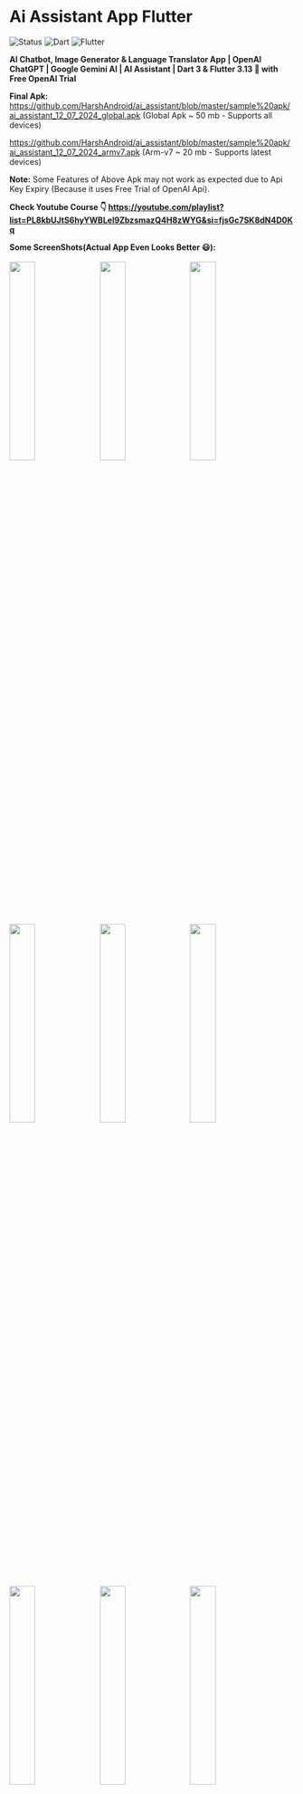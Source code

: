 # Ai Assistant App Flutter
![Status](https://img.shields.io/badge/Status-Active-brightgreen)
![Dart](https://img.shields.io/badge/dart-100%25-brightgreen)
![Flutter](https://img.shields.io/badge/Flutter-Cross%20Platform-blue)

<b>AI Chatbot, Image Generator & Language Translator App | OpenAI ChatGPT | Google Gemini AI | AI Assistant | Dart 3 & Flutter 3.13 🚀 with Free OpenAI Trial </b></br>

<b>Final Apk:</b><br>
https://github.com/HarshAndroid/ai_assistant/blob/master/sample%20apk/ai_assistant_12_07_2024_global.apk (Global Apk ~ 50 mb - Supports all devices)

https://github.com/HarshAndroid/ai_assistant/blob/master/sample%20apk/ai_assistant_12_07_2024_armv7.apk (Arm-v7 ~ 20 mb - Supports latest devices)

<b>Note:</b> Some Features of Above Apk may not work as expected due to Api Key Expiry (Because it uses Free Trial of OpenAI Api).

<b>Check Youtube Course 👇<b>
https://youtube.com/playlist?list=PL8kbUJtS6hyYWBLel9ZbzsmazQ4H8zWYG&si=fjsGc7SK8dN4D0Kq

<b>Some ScreenShots(Actual App Even Looks Better 😃):</b></br><br>
<kbd>
<img src="https://github.com/HarshAndroid/ai_assistant/blob/master/sample%20apk/screenshots/1_d.png" width=30% height=30%/>
<img src="https://github.com/HarshAndroid/ai_assistant/blob/master/sample%20apk/screenshots/2_d.png" width=30% height=30%/>
<img src="https://github.com/HarshAndroid/ai_assistant/blob/master/sample%20apk/screenshots/3_d.png" width=30% height=30%/>
<img src="https://github.com/HarshAndroid/ai_assistant/blob/master/sample%20apk/screenshots/4_d.png" width=30% height=30%/>
<img src="https://github.com/HarshAndroid/ai_assistant/blob/master/sample%20apk/screenshots/5_l.png" width=30% height=30%/>
<img src="https://github.com/HarshAndroid/ai_assistant/blob/master/sample%20apk/screenshots/5_d.png" width=30% height=30%/>
<img src="https://github.com/HarshAndroid/ai_assistant/blob/master/sample%20apk/screenshots/6_d.png" width=30% height=30%/>
<img src="https://github.com/HarshAndroid/ai_assistant/blob/master/sample%20apk/screenshots/7_d.png" width=30% height=30%/>
<img src="https://github.com/HarshAndroid/ai_assistant/blob/master/sample%20apk/screenshots/8_d.png" width=30% height=30%/>
</kbd>
<br>
<br>
  
 <b>Features👇 : </b>
<ul>
<li>Ai Chatbot (with GPT + Google Gemini Ai)
<li>Facebook Ads Integration (For Sample)
<li>Ai Image Creator/Generator (with GPT + Lexica Image Search)
<li>Ai Multi Language Translator (with GPT + Google Translator)
<li>Uses ChatGpt (Open AI API) + Google Gemini AI
<li>Custom Light/Dark Mode
<li>First Time Onboarding or Introducton Screens
<li>Animations (Text Animation, Lottie, Fading, etc)
<li>Decent UI with New Material Widgets
<li>App Write Cloud Integration
<li>And Much More....
</ul>
  
<b>Watch Full Playlist on Youtube:</b>
   https://youtube.com/playlist?list=PL8kbUJtS6hyYWBLel9ZbzsmazQ4H8zWYG&si=fjsGc7SK8dN4D0Kq
<br>
  
  
<!--  <b>Note:</b> This Project is Much More Improved (i.e. Contains New Features) & Optimized than Youtube Course Project. -->
For Feedback or Suggestions Mail Me At rajpurohitharsh2020@gmail.com 🙂


